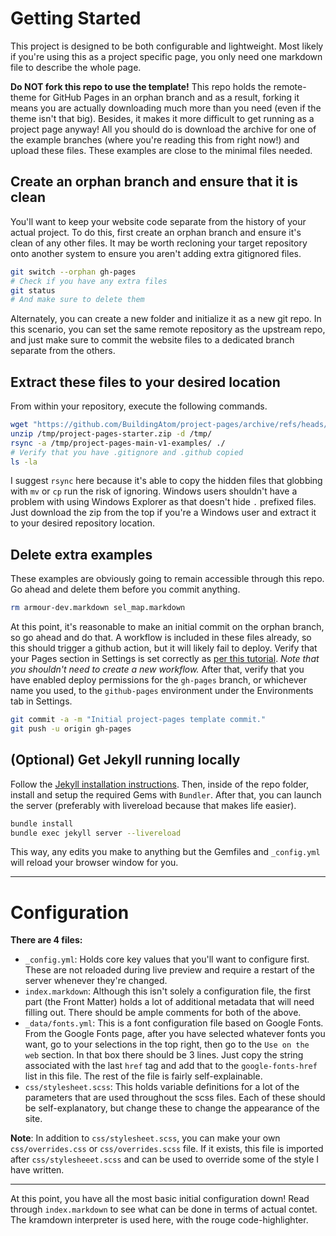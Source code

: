 # Getting Started

This project is designed to be both configurable and lightweight.
Most likely if you're using this as a project specific page, you only need one markdown file to describe the whole page.

**Do NOT fork this repo to use the template!**
This repo holds the remote-theme for GitHub Pages in an orphan branch and as a result, forking it means you are actually downloading much more than you need (even if the theme isn't that big).
Besides, it makes it more difficult to get running as a project page anyway!
All you should do is download the archive for one of the example branches (where you're reading this from right now!) and upload these files.
These examples are close to the minimal files needed.

## Create an orphan branch and ensure that it is clean

You'll want to keep your website code separate from the history of your actual project.
To do this, first create an orphan branch and ensure it's clean of any other files.
It may be worth recloning your target repository onto another system to ensure you aren't adding extra gitignored files.

```bash
git switch --orphan gh-pages
# Check if you have any extra files
git status
# And make sure to delete them
```

Alternately, you can create a new folder and initialize it as a new git repo.
In this scenario, you can set the same remote repository as the upstream repo, and just make sure to commit the website files to a dedicated branch separate from the others.

## Extract these files to your desired location

From within your repository, execute the following commands.

```bash
wget "https://github.com/BuildingAtom/project-pages/archive/refs/heads/main-v1-examples.zip" -O /tmp/project-pages-starter.zip
unzip /tmp/project-pages-starter.zip -d /tmp/
rsync -a /tmp/project-pages-main-v1-examples/ ./
# Verify that you have .gitignore and .github copied
ls -la
```

I suggest `rsync` here because it's able to copy the hidden files that globbing with `mv` or `cp` run the risk of ignoring.
Windows users shouldn't have a problem with using Windows Explorer as that doesn't hide `.` prefixed files.
Just download the zip from the top if you're a Windows user and extract it to your desired repository location.

## Delete extra examples

These examples are obviously going to remain accessible through this repo.
Go ahead and delete them before you commit anything.

```bash
rm armour-dev.markdown sel_map.markdown
```

At this point, it's reasonable to make an initial commit on the orphan branch, so go ahead and do that.
A workflow is included in these files already, so this should trigger a github action, but it will likely fail to deploy.
Verify that your Pages section in Settings is set correctly as [per this tutorial](https://docs.github.com/en/pages/getting-started-with-github-pages/configuring-a-publishing-source-for-your-github-pages-site#publishing-with-a-custom-github-actions-workflow).
*Note that you shouldn't need to create a new workflow.*
After that, verify that you have enabled deploy permissions for the `gh-pages` branch, or whichever name you used, to the `github-pages` environment under the Environments tab in Settings.

```bash
git commit -a -m "Initial project-pages template commit."
git push -u origin gh-pages
```

## (Optional) Get Jekyll running locally

Follow the [Jekyll installation instructions](https://jekyllrb.com/docs/installation/).
Then, inside of the repo folder, install and setup the required Gems with `Bundler`.
After that, you can launch the server (preferably with livereload because that makes life easier).

```bash
bundle install
bundle exec jekyll server --livereload
```

This way, any edits you make to anything but the Gemfiles and `_config.yml` will reload your browser window for you.

---

# Configuration

**There are 4 files:**
* `_config.yml`: Holds core key values that you'll want to configure first.
These are not reloaded during live preview and require a restart of the server whenever they're changed.
* `index.markdown`: Although this isn't solely a configuration file, the first part (the Front Matter) holds a lot of additional metadata that will need filling out.
There should be ample comments for both of the above.
* `_data/fonts.yml`: This is a font configuration file based on Google Fonts.
From the Google Fonts page, after you have selected whatever fonts you want, go to your selections in the top right, then go to the `Use on the web` section.
In that box there should be 3 lines.
Just copy the string associated with the last `href` tag and add that to the `google-fonts-href` list in this file.
The rest of the file is fairly self-explainable.
* `css/stylesheet.scss`: This holds variable definitions for a lot of the parameters that are used throughout the scss files.
Each of these should be self-explanatory, but change these to change the appearance of the site.

**Note**: In addition to `css/stylesheet.scss`, you can make your own `css/overrides.css` or `css/overrides.scss` file.
If it exists, this file is imported after `css/stylesheeet.scss` and can be used to override some of the style I have written.

---

At this point, you have all the most basic initial configuration down!
Read through `index.markdown` to see what can be done in terms of actual contet.
The kramdown interpreter is used here, with the rouge code-highlighter.
